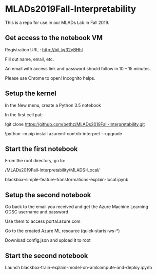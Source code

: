 # MLADs2019Fall-Interpretability
This is a repo for use in our MLADs Lab in Fall 2019.

## Get access to the notebook VM
Registration URL : http://bit.ly/32yBHhI

Fill out name, email, etc.

An email with access link and password should follow in 10 – 15 minutes.​

Please use Chrome to open! Incognito helps.

## Setup the kernel
In the New menu, create a Python 3.5 notebook

In the first cell put:

!git clone https://github.com/bethz/MLADs2019Fall-Interpretability.git​

!python -m pip install azureml-contrib-interpret --upgrade​


## Start the first notebook

From the root directory, go to:​

/MLADs2019Fall-Interpretability/MLADS-Local/​

blackbox-simple-feature-transformations-explain-local.ipynb

## Setup the second notebook
Go back to the email you received and get the Azure Machine Learning ODSC username and password​

Use them to access portal.azure.com​

Go to the created Azure ML resource (quick-starts-ws-*)​

Download config.json and upload it to root

## Start the second notebook
Launch blackbox-train-explain-model-on-amlcompute-and-deploy.ipynb

